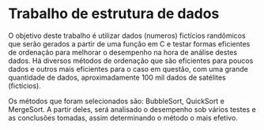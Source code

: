 # Trabalho de estrutura de dados

O objetivo deste trabalho é utilizar dados (numeros) fictícios randômicos que serão gerados a partir de uma função em C e testar formas eficientes 
de ordenação para melhorar o desempenho na hora de análise destes dados. Há diversos métodos de ordenação que são eficientes para poucos dados e outros mais 
eficientes para o caso em questão, com uma grande quantidade de dados, aproximadamente 100 mil dados de satélites (fictícios).

Os métodos que foram selecionados são: BubbleSort, QuickSort e MergeSort. A partir deles, será analisado o desempenho sob vários testes e as conclusões
tomadas, assim determinando o método o mais efetivo.